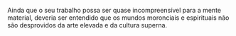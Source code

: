 ﻿Ainda que o seu trabalho possa ser quase incompreensível para a mente material, deveria ser entendido que os mundos moronciais e espirituais não são desprovidos da arte elevada e da cultura superna.